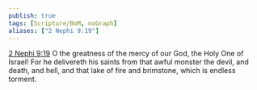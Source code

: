 ```yaml
---
publish: true
tags: [Scripture/BoM, noGraph]
aliases: ["2 Nephi 9:19"]
---
```

[2 Nephi 9:19](https://churchofjesuschrist.org/study/scriptures/bofm/2-ne/9?lang=eng&id=p19#p19) O the greatness of the mercy of our God, the Holy One of Israel! For he delivereth his saints from that awful monster the devil, and death, and hell, and that lake of fire and brimstone, which is endless torment.
